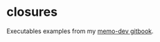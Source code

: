 # closures

Executables examples from my [memo-dev gitbook](https://marcloupias.gitbooks.io/memo-dev/content/languages/javascript/js-closures.html).
